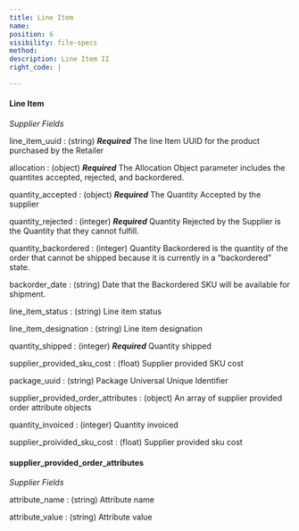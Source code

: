 ```yaml
---
title: Line Item
name:
position: 6
visibility: file-specs
method:
description: Line Item II
right_code: |

---
```


#### Line Item
_Supplier Fields_

line_item_uuid
: (string) ***Required*** The line Item UUID for the product purchased by the Retailer

allocation
: (object) ***Required*** The Allocation Object parameter includes the quantites accepted, rejected, and backordered.

quantity_accepted
: (object) ***Required*** The Quantity Accepted by the supplier

quantity_rejected
: (integer) ***Required*** Quantity Rejected by the Supplier is the Quantity that they cannot fulfill.

quantity_backordered
: (integer) Quantity Backordered is the quantity of the order that cannot be shipped because it is currently in a “backordered” state.

backorder_date
: (string) Date that the Backordered SKU will be available for shipment.

line_item_status
: (string) Line item status

line_item_designation
: (string) Line item designation

quantity_shipped
: (integer) ***Required*** Quantity shipped

supplier_provided_sku_cost
: (float) Supplier provided SKU cost

package_uuid
: (string) Package Universal Unique Identifier

supplier_provided_order_attributes
: (object) An array of supplier provided order attribute objects

quantity_invoiced
: (integer) Quantity invoiced

supplier_proivided_sku_cost
: (float) Supplier provided sku cost

#### supplier_provided_order_attributes
_Supplier Fields_

attribute_name
: (string) Attribute name

attribute_value
: (string) Attribute value